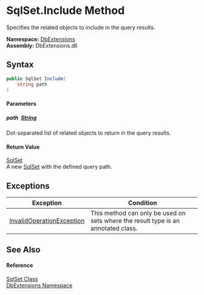 SqlSet.Include Method
=====================
Specifies the related objects to include in the query results.
  
**Namespace:** [DbExtensions][1]  
**Assembly:** DbExtensions.dll

Syntax
------

```csharp
public SqlSet Include(
	string path
)
```

#### Parameters

##### *path*  [String][2]
Dot-separated list of related objects to return in the query results.

#### Return Value
[SqlSet][3]  
A new [SqlSet][3] with the defined query path.

Exceptions
----------

| Exception                      | Condition                                                                         |
| ------------------------------ | --------------------------------------------------------------------------------- |
| [InvalidOperationException][4] | This method can only be used on sets where the result type is an annotated class. |


See Also
--------

#### Reference
[SqlSet Class][3]  
[DbExtensions Namespace][1]  

[1]: ../README.md
[2]: https://learn.microsoft.com/dotnet/api/system.string
[3]: README.md
[4]: https://learn.microsoft.com/dotnet/api/system.invalidoperationexception